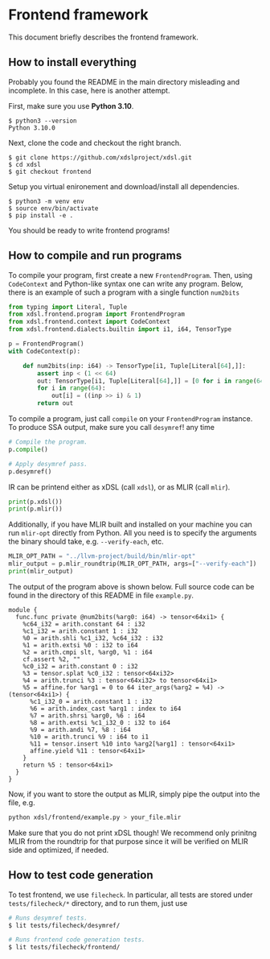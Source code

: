 # Frontend framework

This document briefly describes the frontend framework.

## How to install everything

Probably you found the README in the main directory misleading and incomplete.
In this case, here is another attempt.

First, make sure you use **Python 3.10**.

```
$ python3 --version
Python 3.10.0
```

Next, clone the code and checkout the right branch.

```
$ git clone https://github.com/xdslproject/xdsl.git
$ cd xdsl
$ git checkout frontend
```

Setup you virtual enironement and download/install all dependencies.

```
$ python3 -m venv env
$ source env/bin/activate 
$ pip install -e .
```

You should be ready to write frontend programs!

## How to compile and run programs

To compile your program, first create a new `FrontendProgram`. Then, using
`CodeContext` and Python-like syntax one can write any program. Below, there
is an example of such a program with a single function `num2bits`

```python
from typing import Literal, Tuple
from xdsl.frontend.program import FrontendProgram
from xdsl.frontend.context import CodeContext
from xdsl.frontend.dialects.builtin import i1, i64, TensorType

p = FrontendProgram()
with CodeContext(p):

    def num2bits(inp: i64) -> TensorType[i1, Tuple[Literal[64],]]:
        assert inp < (1 << 64)
        out: TensorType[i1, Tuple[Literal[64],]] = [0 for i in range(64)]
        for i in range(64):
            out[i] = ((inp >> i) & 1)
        return out
```

To compile a program, just call `compile` on your `FrontendProgram` instance.
To produce SSA output, make sure you call `desymref`!
any time 

```python
# Compile the program.
p.compile()

# Apply desymref pass.
p.desymref()
```

IR can be printend either as xDSL (call `xdsl`), or as MLIR (call `mlir`).

```python
print(p.xdsl())
print(p.mlir())
```

Additionally, if you have MLIR built and installed on your machine you can
run `mlir-opt` directly from Python. All you need is to specify the arguments
the binary should take, e.g. `--verify-each`, etc.

```python
MLIR_OPT_PATH = "../llvm-project/build/bin/mlir-opt"
mlir_output = p.mlir_roundtrip(MLIR_OPT_PATH, args=["--verify-each"])
print(mlir_output)
```

The output of the program above is shown below. Full source code can be found in
the directory of this README in file `example.py`.

```mlir
module {
  func.func private @num2bits(%arg0: i64) -> tensor<64xi1> {
    %c64_i32 = arith.constant 64 : i32
    %c1_i32 = arith.constant 1 : i32
    %0 = arith.shli %c1_i32, %c64_i32 : i32
    %1 = arith.extsi %0 : i32 to i64
    %2 = arith.cmpi slt, %arg0, %1 : i64
    cf.assert %2, ""
    %c0_i32 = arith.constant 0 : i32
    %3 = tensor.splat %c0_i32 : tensor<64xi32>
    %4 = arith.trunci %3 : tensor<64xi32> to tensor<64xi1>
    %5 = affine.for %arg1 = 0 to 64 iter_args(%arg2 = %4) -> (tensor<64xi1>) {
      %c1_i32_0 = arith.constant 1 : i32
      %6 = arith.index_cast %arg1 : index to i64
      %7 = arith.shrsi %arg0, %6 : i64
      %8 = arith.extsi %c1_i32_0 : i32 to i64
      %9 = arith.andi %7, %8 : i64
      %10 = arith.trunci %9 : i64 to i1
      %11 = tensor.insert %10 into %arg2[%arg1] : tensor<64xi1>
      affine.yield %11 : tensor<64xi1>
    }
    return %5 : tensor<64xi1>
  }
}
```

Now, if you want to store the output as MLIR, simply pipe the output into the
file, e.g.

```bash
python xdsl/frontend/example.py > your_file.mlir
```

Make sure that you do not print xDSL though! We recommend only prinitng MLIR from
the roundtrip for that purpose since it will be verified on MLIR side and optimized,
if needed.

## How to test code generation

To test frontend, we use `filecheck`. In particular, all tests are stored under
`tests/filecheck/*` directory, and to run them, just use
```bash
# Runs desymref tests. 
$ lit tests/filecheck/desymref/

# Runs frontend code generation tests. 
$ lit tests/filecheck/frontend/
```
